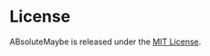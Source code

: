 # License

ABsoluteMaybe is released under the [MIT License](http://en.wikipedia.org/wiki/MIT_License).